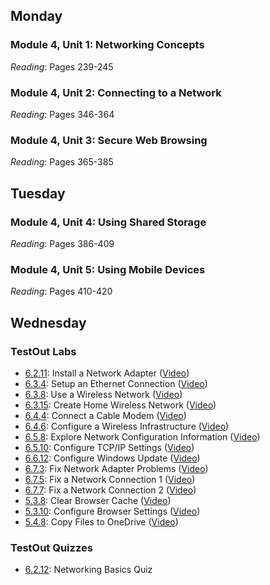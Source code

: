 ## Monday
### Module 4, Unit 1: Networking Concepts
*Reading*: Pages 239-245

### Module 4, Unit 2: Connecting to a Network
*Reading*: Pages 346-364

### Module 4, Unit 3: Secure Web Browsing
*Reading*: Pages 365-385

## Tuesday
### Module 4, Unit 4: Using Shared Storage
*Reading*: Pages 386-409

### Module 4, Unit 5: Using Mobile Devices
*Reading*: Pages 410-420

## Wednesday
### TestOut Labs
- [6.2.11](https://labsimapp.testout.com/v6_0_547/index.html/productviewer/1184/6.2.11): Install a Network Adapter ([Video](https://labsimapp.testout.com/v6_0_547/index.html/productviewer/1184/6.2.10))
- [6.3.4](https://labsimapp.testout.com/v6_0_547/index.html/productviewer/1184/6.3.4): Setup an Ethernet Connection ([Video](https://labsimapp.testout.com/v6_0_547/index.html/productviewer/1184/6.3.3))
- [6.3.8](https://labsimapp.testout.com/v6_0_547/index.html/productviewer/1184/6.3.8): Use a Wireless Network ([Video](https://labsimapp.testout.com/v6_0_547/index.html/productviewer/1184/6.3.7))
- [6.3.15](https://labsimapp.testout.com/v6_0_547/index.html/productviewer/1184/6.3.15): Create Home Wireless Network ([Video](https://labsimapp.testout.com/v6_0_547/index.html/productviewer/1184/6.3.14))
- [6.4.4](https://labsimapp.testout.com/v6_0_547/index.html/productviewer/1184/6.4.4): Connect a Cable Modem ([Video](https://labsimapp.testout.com/v6_0_547/index.html/productviewer/1184/6.4.3))
- [6.4.6](https://labsimapp.testout.com/v6_0_547/index.html/productviewer/1184/6.4.6): Configure a Wireless Infrastructure ([Video](https://labsimapp.testout.com/v6_0_547/index.html/productviewer/1184/6.4.5))
- [6.5.8](https://labsimapp.testout.com/v6_0_547/index.html/productviewer/1184/6.5.8): Explore Network Configuration Information ([Video](https://labsimapp.testout.com/v6_0_547/index.html/productviewer/1184/6.5.7))
- [6.5.10](https://labsimapp.testout.com/v6_0_547/index.html/productviewer/1184/6.5.10): Configure TCP/IP Settings ([Video](https://labsimapp.testout.com/v6_0_547/index.html/productviewer/1184/6.5.9))
- [6.6.12](https://labsimapp.testout.com/v6_0_547/index.html/productviewer/1184/6.6.12): Configure Windows Update ([Video](https://labsimapp.testout.com/v6_0_547/index.html/productviewer/1184/6.6.11))
- [6.7.3](https://labsimapp.testout.com/v6_0_547/index.html/productviewer/1184/6.7.3): Fix Network Adapter Problems ([Video](https://labsimapp.testout.com/v6_0_547/index.html/productviewer/1184/6.7.2))
- [6.7.5](https://labsimapp.testout.com/v6_0_547/index.html/productviewer/1184/6.7.5): Fix a Network Connection 1 ([Video](https://labsimapp.testout.com/v6_0_547/index.html/productviewer/1184/6.7.4))
- [6.7.7](https://labsimapp.testout.com/v6_0_547/index.html/productviewer/1184/6.7.7): Fix a Network Connection 2 ([Video](https://labsimapp.testout.com/v6_0_547/index.html/productviewer/1184/6.7.6))
- [5.3.8](https://labsimapp.testout.com/v6_0_547/index.html/productviewer/1184/5.3.8): Clear Browser Cache ([Video](https://labsimapp.testout.com/v6_0_547/index.html/productviewer/1184/5.3.7))
- [5.3.10](https://labsimapp.testout.com/v6_0_547/index.html/productviewer/1184/5.3.10): Configure Browser Settings ([Video](https://labsimapp.testout.com/v6_0_547/index.html/productviewer/1184/5.3.9))
- [5.4.8](https://labsimapp.testout.com/v6_0_547/index.html/productviewer/1184/5.4.8): Copy Files to OneDrive ([Video](https://labsimapp.testout.com/v6_0_547/index.html/productviewer/1184/5.4.7))

### TestOut Quizzes
- [6.2.12](https://labsimapp.testout.com/v6_0_547/index.html/productviewer/1184/6.2.12): Networking Basics Quiz
